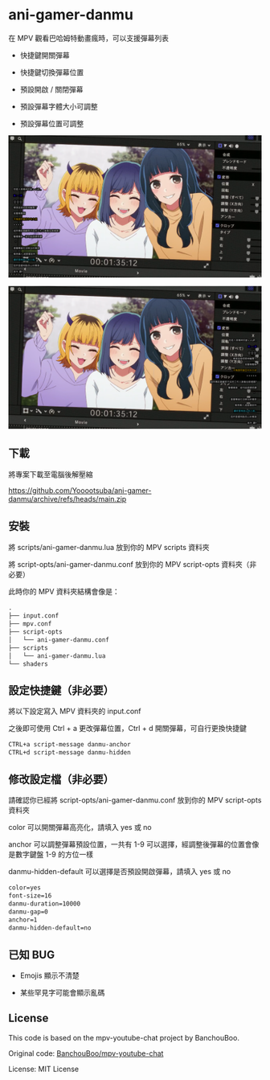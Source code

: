 #  ani-gamer-danmu

在 MPV 觀看巴哈姆特動畫瘋時，可以支援彈幕列表

* 快捷鍵開關彈幕

* 快捷鍵切換彈幕位置

* 預設開啟 / 關閉彈幕

* 預設彈幕字體大小可調整

* 預設彈幕位置可調整

![](https://github.com/Yooootsuba/ani-gamer-danmu/blob/main/imgs/demo1.png)

![](https://github.com/Yooootsuba/ani-gamer-danmu/blob/main/imgs/demo2.png)


## 下載

將專案下載至電腦後解壓縮

https://github.com/Yooootsuba/ani-gamer-danmu/archive/refs/heads/main.zip

## 安裝

將 scripts/ani-gamer-danmu.lua 放到你的 MPV scripts 資料夾

將 script-opts/ani-gamer-danmu.conf 放到你的 MPV script-opts 資料夾（非必要）

此時你的 MPV 資料夾結構會像是：

```
.
├── input.conf
├── mpv.conf
├── script-opts
│   └── ani-gamer-danmu.conf
├── scripts
│   └── ani-gamer-danmu.lua
└── shaders
```

## 設定快捷鍵（非必要）

將以下設定寫入 MPV 資料夾的 input.conf

之後即可使用 Ctrl + a 更改彈幕位置，Ctrl + d 開關彈幕，可自行更換快捷鍵

```
CTRL+a script-message danmu-anchor
CTRL+d script-message danmu-hidden
```

## 修改設定檔（非必要）

請確認你已經將 script-opts/ani-gamer-danmu.conf 放到你的 MPV script-opts 資料夾

color 可以開關彈幕高亮化，請填入 yes 或 no

anchor 可以調整彈幕預設位置，一共有 1-9 可以選擇，經調整後彈幕的位置會像是數字鍵盤 1-9 的方位一樣

danmu-hidden-default 可以選擇是否預設開啟彈幕，請填入 yes 或 no

```
color=yes
font-size=16
danmu-duration=10000
danmu-gap=0
anchor=1
danmu-hidden-default=no
```

## 已知 BUG

* Emojis 顯示不清楚

* 某些罕見字可能會顯示亂碼

## License

This code is based on the mpv-youtube-chat project by BanchouBoo.

Original code: [BanchouBoo/mpv-youtube-chat](https://github.com/BanchouBoo/mpv-youtube-chat)

License: MIT License
